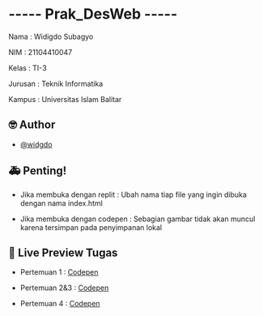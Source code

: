 # ----- Prak_DesWeb -----

Nama    : Widigdo Subagyo 

NIM     : 21104410047

Kelas   : TI-3 

Jurusan : Teknik Informatika

Kampus  : Universitas Islam Balitar

## 🤓 Author

- [@widgdo](https://github.com/WidigdoSubagyo)

## 🚑 Penting!

- Jika membuka dengan replit  : Ubah nama tiap file yang ingin dibuka dengan nama index.html

- Jika membuka dengan codepen : Sebagian gambar tidak akan muncul karena tersimpan pada penyimpanan lokal

## 🔗 Live Preview Tugas

- Pertemuan 1 : [Codepen](https://codepen.io/collection/eJyPBV)

- Pertemuan 2&3 : [Codepen](https://codepen.io/collection/NqEZxy)

- Pertemuan 4 : [Codepen](https://codepen.io/collection/eJyQmx)


